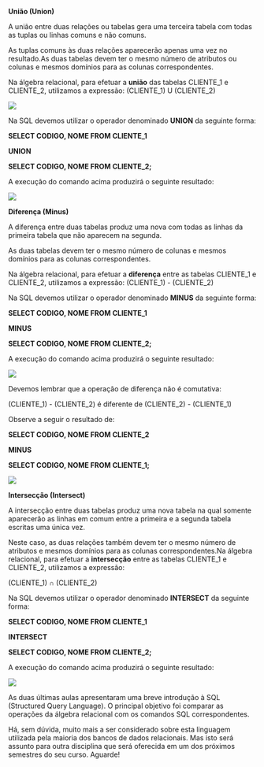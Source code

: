 **União (Union)**

A união entre duas relações ou tabelas gera uma terceira tabela com todas as tuplas ou linhas comuns e não comuns.

As tuplas comuns às duas relações aparecerão apenas uma vez no resultado.As duas tabelas devem ter o mesmo número de atributos ou colunas e mesmos domínios para as colunas correspondentes.

Na álgebra relacional, para efetuar a **união** das tabelas CLIENTE_1 e CLIENTE_2, utilizamos a expressão: (CLIENTE_1) U (CLIENTE_2)

[![](https://img.uninove.br/static/0/0/0/0/0/0/0/1/2/2/1/122184/a20i01_md80_100.jpg)](https://img.uninove.br/static/0/0/0/0/0/0/0/1/2/2/1/122184/a20i01_md80_100.jpg)

Na SQL devemos utilizar o operador denominado **UNION** da seguinte forma:

**SELECT CODIGO, NOME FROM CLIENTE_1**

**UNION**

**SELECT CODIGO, NOME FROM CLIENTE_2;**

A execução do comando acima produzirá o seguinte resultado:

[![](https://img.uninove.br/static/0/0/0/0/0/0/0/1/2/2/1/122186/a20i02_md80_100.jpg)](https://img.uninove.br/static/0/0/0/0/0/0/0/1/2/2/1/122186/a20i02_md80_100.jpg)

**Diferença (Minus)**

A diferença entre duas tabelas produz uma nova com todas as linhas da primeira tabela que não aparecem na segunda.

As duas tabelas devem ter o mesmo número de colunas e mesmos domínios para as colunas correspondentes.

Na álgebra relacional, para efetuar a **diferença** entre as tabelas CLIENTE_1 e CLIENTE_2, utilizamos a expressão: (CLIENTE_1) - (CLIENTE_2)

Na SQL devemos utilizar o operador denominado **MINUS** da seguinte forma:

**SELECT CODIGO, NOME FROM CLIENTE_1**

**MINUS**

**SELECT CODIGO, NOME FROM CLIENTE_2;**

A execução do comando acima produzirá o seguinte resultado:

[![](https://img.uninove.br/static/0/0/0/0/0/0/0/1/2/2/1/122185/a20i03_md80_100.jpg)](https://img.uninove.br/static/0/0/0/0/0/0/0/1/2/2/1/122185/a20i03_md80_100.jpg)

Devemos lembrar que a operação de diferença não é comutativa:

(CLIENTE_1) - (CLIENTE_2) é diferente de (CLIENTE_2) - (CLIENTE_1)

Observe a seguir o resultado de:

**SELECT CODIGO, NOME FROM CLIENTE_2**

**MINUS**

**SELECT CODIGO, NOME FROM CLIENTE_1;**

[![](https://img.uninove.br/static/0/0/0/0/0/0/0/1/2/2/1/122188/a20i04_md80_100.jpg)](https://img.uninove.br/static/0/0/0/0/0/0/0/1/2/2/1/122188/a20i04_md80_100.jpg)

**Intersecção (Intersect)**

A intersecção entre duas tabelas produz uma nova tabela na qual somente aparecerão as linhas em comum entre a primeira e a segunda tabela escritas uma única vez.

Neste caso, as duas relações também devem ter o mesmo número de atributos e mesmos domínios para as colunas correspondentes.Na álgebra relacional, para efetuar a **intersecção** entre as tabelas CLIENTE_1 e CLIENTE_2, utilizamos a expressão:

(CLIENTE_1) ∩ (CLIENTE_2)

Na SQL devemos utilizar o operador denominado **INTERSECT** da seguinte forma:

**SELECT CODIGO, NOME FROM CLIENTE_1**

**INTERSECT**

**SELECT CODIGO, NOME FROM CLIENTE_2;**

A execução do comando acima produzirá o seguinte resultado:

[![](https://img.uninove.br/static/0/0/0/0/0/0/0/1/2/2/1/122187/a20i05md80_100.jpg)](https://img.uninove.br/static/0/0/0/0/0/0/0/1/2/2/1/122187/a20i05md80_100.jpg)

As duas últimas aulas apresentaram uma breve introdução à SQL (Structured Query Language). O principal objetivo foi comparar as operações da álgebra relacional com os comandos SQL correspondentes.

Há, sem dúvida, muito mais a ser considerado sobre esta linguagem utilizada pela maioria dos bancos de dados relacionais. Mas isto será assunto para outra disciplina que será oferecida em um dos próximos semestres do seu curso. Aguarde!
